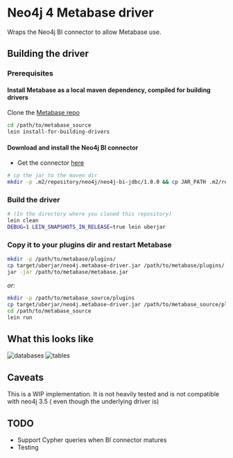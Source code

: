 # Neo4j 4 Metabase driver

Wraps the Neo4j BI connector to allow Metabase use.

## Building the driver

### Prerequisites

#### Install Metabase as a local maven dependency, compiled for building drivers

Clone the [Metabase repo](https://github.com/metabase/metabase)

```bash
cd /path/to/metabase_source
lein install-for-building-drivers
```

#### Download and install the Neo4j BI connector

* Get the connector [here](https://neo4j.com/bi-connector/)

```bash
# cp the jar to the maven dir
mkdir -p .m2/repository/neo4j/neo4j-bi-jdbc/1.0.0 && cp JAR_PATH .m2/repository/neo4j/neo4j-bi-jdbc/1.0.0/
```

### Build the driver

```bash
# (In the directory where you cloned this repository)
lein clean
DEBUG=1 LEIN_SNAPSHOTS_IN_RELEASE=true lein uberjar
```

### Copy it to your plugins dir and restart Metabase

```bash
mkdir -p /path/to/metabase/plugins/
cp target/uberjar/neo4j.metabase-driver.jar /path/to/metabase/plugins/
jar -jar /path/to/metabase/metabase.jar
```

*or:*

```bash
mkdir -p /path/to/metabase_source/plugins
cp target/uberjar/neo4j.metabase-driver.jar /path/to/metabase_source/plugins/
cd /path/to/metabase_source
lein run
```

## What this looks like

![databases](screenshots/databases.png)
![tables](screenshots/tables.png)

## Caveats 

This is a WIP implementation.
It is not heavily tested and is not compatible with neo4j 3.5 ( even though the underlying driver is)

## TODO

* Support Cypher queries when BI connector matures
* Testing